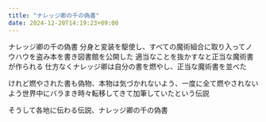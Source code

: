 ```yaml
---
title: "ナレッジ卿の千の偽書"
date: 2024-12-20T14:19:23+09:00
---
```

ナレッジ卿の千の偽書
分身と変装を駆使し、すべての魔術組合に取り入ってノウハウを盗み本を書き図書館を公開した
適当なことを抜かすなと正当な魔術書が作られる
仕方なくナレッジ卿は自分の書を燃やし、正当な魔術書を並べた


けれど燃やされた書も偽物、本物は気づかれないよう、一度に全て燃やされないよう世界中にバラまき時々転移してきて加筆していたという伝説

そうして各地に伝わる伝説、ナレッジ卿の千の偽書
